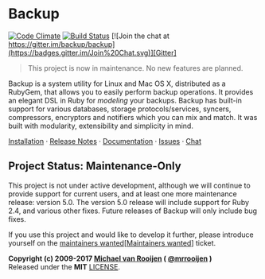 Backup
======

[![Code Climate](https://codeclimate.com/github/backup/backup.png)](https://codeclimate.com/github/backup/backup)
[![Build Status](https://travis-ci.org/backup/backup.svg?branch=master)](https://travis-ci.org/backup/backup)
[![Join the chat at https://gitter.im/backup/backup](https://badges.gitter.im/Join%20Chat.svg)][Gitter]

> This project is now in maintenance. No new features are planned.

Backup is a system utility for Linux and Mac OS X, distributed as a RubyGem, that allows you to easily perform backup
operations. It provides an elegant DSL in Ruby for _modeling_ your backups. Backup has built-in support for various
databases, storage protocols/services, syncers, compressors, encryptors and notifiers which you can mix and match. It
was built with modularity, extensibility and simplicity in mind.

[Installation][] &middot; [Release Notes][] &middot; [Documentation][] &middot; [Issues][] &middot;  [Chat][Gitter]

## Project Status: Maintenance-Only ##

This project is not under active development, although we will continue to provide support for current users, and at least one more maintenance release: version 5.0. The version 5.0 release will include support for Ruby 2.4, and various other fixes. Future releases of Backup will only include bug fixes.

If you use this project and would like to develop it further, please introduce yourself on the [maintainers wanted][[Maintainers wanted]] ticket.

**Copyright (c) 2009-2017 [Michael van Rooijen][] ( [@mrrooijen] )**  
Released under the **MIT** [LICENSE](LICENSE).

[Installation]:  http://backup.github.io/backup/v4/installation
[Release Notes]: http://backup.github.io/backup/v4/release-notes
[Documentation]: http://backup.github.io/backup/v4
[Issues]: https://github.com/backup/backup/issues
[Gitter]: https://gitter.im/backup/backup?utm_source=badge&utm_medium=badge&utm_campaign=pr-badge&utm_content=badge
[Maintainers wanted]: https://github.com/backup/backup/issues/803
[Michael van Rooijen]: http://github.com/mrrooijen
[@mrrooijen]: http://twitter.com/mrrooijen
